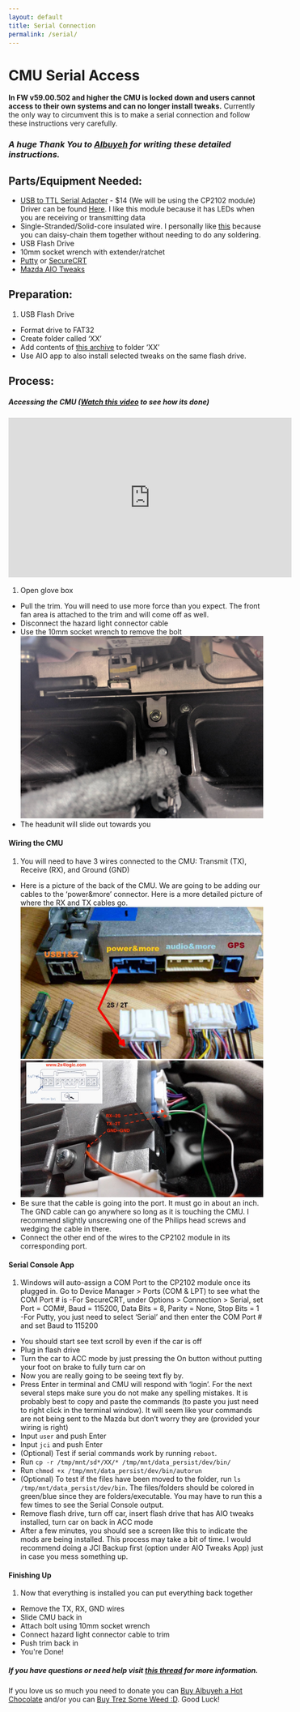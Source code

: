 ```yaml
---
layout: default
title: Serial Connection
permalink: /serial/
---
```


# **CMU Serial Access**

**In FW v59.00.502 and higher the CMU is locked down and users cannot access to their own systems and can no longer install tweaks.**  Currently the only way to circumvent this is to make a serial connection and follow these instructions very carefully.  

### __*A huge Thank You to [Albuyeh](http://www.albuyeh.com/) for writing these detailed instructions.*__

## Parts/Equipment Needed:
- [USB to TTL Serial Adapter](https://www.amazon.com/gp/product/B06Y3V9BPL) - $14 (We will be using the CP2102 module) Driver can be found [Here](https://www.silabs.com/products/development-tools/software/usb-to-uart-bridge-vcp-drivers). I like this module because it has LEDs when you are receiving or transmitting data
- Single-Stranded/Solid-core insulated wire. I personally like [this](https://www.amazon.com/Elegoo-EL-CP-004-Multicolored-Breadboard-arduino/dp/B01EV70C78) because you can daisy-chain them together without needing to do any soldering.
- USB Flash Drive
- 10mm socket wrench with extender/ratchet
- [Putty](https://www.putty.org/) or [SecureCRT](https://www.vandyke.com/products/securecrt/)
- [Mazda AIO Tweaks](https://madatweaks.com)

## Preparation:

1. USB Flash Drive
- Format drive to FAT32
- Create folder called ‘XX’
- Add contents of [this archive](http://albuyeh.com/files/autorun.v3.zip) to folder ‘XX’
- Use AIO app to also install selected tweaks on the same flash drive.

## Process:

##### Accessing the CMU ([Watch this video](https://youtu.be/zFKr4L414dM) to see how its done)

<iframe width="560" height="315" src="https://www.youtube.com/embed/zFKr4L414dM?rel=0" frameborder="0" allow="autoplay; encrypted-media" allowfullscreen></iframe>


1. Open glove box
- Pull the trim. You will need to use more force than you expect. The front fan area is attached to the trim and will come off as well.
- Disconnect the hazard light connector cable
- Use the 10mm socket wrench to remove the bolt ![The Bolt](/images/thebolt.jpg)
- The headunit will slide out towards you

#### Wiring the CMU
1. You will need to have 3 wires connected to the CMU: Transmit (TX), Receive (RX), and Ground (GND)
- Here is a picture of the back of the CMU. We are going to be adding our cables to the ‘power&more’ connector. Here is a more detailed picture of where the RX and TX cables go.
![Back of the CMU](/images/cmu-back.jpg) ![Back of the CMU](/images/cmu-rx-tx.jpg) 
- Be sure that the cable is going into the port. It must go in about an inch. The GND cable can go anywhere so long as it is touching the CMU. I recommend slightly unscrewing one of the Philips head screws and wedging the cable in there.
- Connect the other end of the wires to the CP2102 module in its corresponding port.

#### Serial Console App
1. Windows will auto-assign a COM Port to the CP2102 module once its plugged in. Go to Device Manager > Ports (COM & LPT) to see what the COM Port # is
-For SecureCRT, under Options > Connection > Serial, set Port = COM#, Baud = 115200, Data Bits = 8, Parity = None, Stop Bits = 1
-For Putty, you just need to select ‘Serial’ and then enter the COM Port # and set Baud to 115200
- You should start see text scroll by even if the car is off
- Plug in flash drive
- Turn the car to ACC mode by just pressing the On button without putting your foot on brake to fully turn car on
- Now you are really going to be seeing text fly by.
- Press Enter in terminal and CMU will respond with ‘login’. For the next several steps make sure you do not make any spelling mistakes. It is probably best to copy and paste the commands (to paste you just need to right click in the terminal window). It will seem like your commands are not being sent to the Mazda but don’t worry they are (provided your wiring is right)
- Input `user` and push Enter
- Input `jci` and push Enter
- (Optional) Test if serial commands work by running `reboot`.
- Run `cp -r /tmp/mnt/sd*/XX/* /tmp/mnt/data_persist/dev/bin/`
- Run `chmod +x /tmp/mnt/data_persist/dev/bin/autorun`
- (Optional) To test if the files have been moved to the folder, run `ls /tmp/mnt/data_persist/dev/bin`. The files/folders should be colored in green/blue since they are folders/executable. You may have to run this a few times to see the Serial Console output.
- Remove flash drive, turn off car, insert flash drive that has AIO tweaks installed, turn car on back in ACC mode
- After a few minutes, you should see a screen like this to indicate the mods are being installed. This process may take a bit of time. I would recommend doing a JCI Backup first (option under AIO Tweaks App) just in case you mess something up.

#### Finishing Up
1. Now that everything is installed you can put everything back together
- Remove the TX, RX, GND wires
- Slide CMU back in
- Attach bolt using 10mm socket wrench
- Connect hazard light connector cable to trim
- Push trim back in
- You're Done!

##### If you have questions or need help visit [this thread](http://mazda3revolution.com/forums/2014-2017-mazda-3-skyactiv-audio-electronics/200450-aio-tweaks-firmware-ver-502-read.html) for more information.

If you love us so much you need to donate you can [Buy Albuyeh a Hot Chocolate](https://www.paypal.me/Albuyeh) and/or you can [Buy Trez Some Weed :D](https://www.paypal.me/Trevelopment).  Good Luck!
 <style>
 .main-content img{
 max-width:49.899%;
 }
 </style>